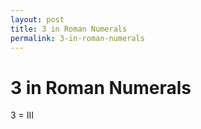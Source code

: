 ```yaml
---
layout: post
title: 3 in Roman Numerals
permalink: 3-in-roman-numerals
---
```


# 3 in Roman Numerals

3 = III
